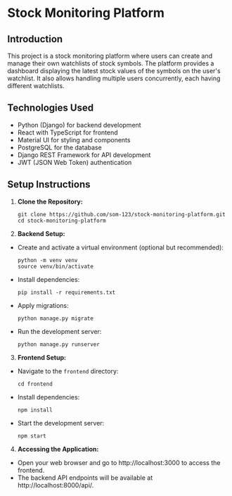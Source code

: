 # Stock Monitoring Platform

## Introduction
This project is a stock monitoring platform where users can create and manage their own watchlists of stock symbols. The platform provides a dashboard displaying the latest stock values of the symbols on the user's watchlist. It also allows handling multiple users concurrently, each having different watchlists.

## Technologies Used
- Python (Django) for backend development
- React with TypeScript for frontend
- Material UI for styling and components
- PostgreSQL for the database
- Django REST Framework for API development
- JWT (JSON Web Token) authentication

## Setup Instructions
1. **Clone the Repository:**
    ```
    git clone https://github.com/som-123/stock-monitoring-platform.git
    cd stock-monitoring-platform
    ```

2. **Backend Setup:**
- Create and activate a virtual environment (optional but recommended):
  ```
  python -m venv venv
  source venv/bin/activate
  ```
- Install dependencies:
  ```
  pip install -r requirements.txt
  ```
- Apply migrations:
  ```
  python manage.py migrate
  ```
- Run the development server:
  ```
  python manage.py runserver
  ```

3. **Frontend Setup:**
- Navigate to the `frontend` directory:
  ```
  cd frontend
  ```
- Install dependencies:
  ```
  npm install
  ```
- Start the development server:
  ```
  npm start
  ```

4. **Accessing the Application:**
- Open your web browser and go to http://localhost:3000 to access the frontend.
- The backend API endpoints will be available at http://localhost:8000/api/.